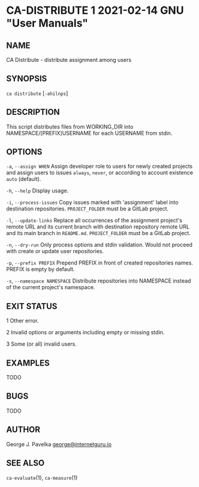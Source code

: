 # CA-DISTRIBUTE 1 2021-02-14 GNU "User Manuals"

## NAME

CA Distribute - distribute assignment among users

## SYNOPSIS

`ca distribute` [`-ahilnps`]

## DESCRIPTION

This script distributes files from WORKING_DIR into NAMESPACE/[PREFIX]USERNAME for each USERNAME from stdin.

## OPTIONS

`-a`, `--assign WHEN`
       Assign developer role to users for newly created projects and assign users to issues `always`, `never`, or according to account existence `auto` (default).

`-h`, `--help`
       Display usage.

`-i`, `--process-issues`
       Copy issues marked with 'assignment' label into destination repositories. `PROJECT_FOLDER` must be a GitLab project.

`-l`, `--update-links`
       Replace all occurrences of the assignment project's remote URL and its current branch with destination repository remote URL and its main branch in `README.md`. `PROJECT_FOLDER` must be a GitLab project.

`-n`, `--dry-run`
       Only process options and stdin validation. Would not proceed with create or update user repositories.

`-p`, `--prefix PREFIX`
       Prepend PREFIX in front of created repositories names. PREFIX is empty by default.

`-s`, `--namespace NAMESPACE`
       Distribute repositories into NAMESPACE instead of the current project's namespace.

## EXIT STATUS

1      Other error.

2      Invalid options or arguments including empty or missing stdin.

3      Some (or all) invalid users.

## EXAMPLES

TODO

## BUGS

TODO

## AUTHOR

George J. Pavelka <george@internetguru.io>

## SEE ALSO

`ca-evaluate`(1), `ca-measure`(1)
